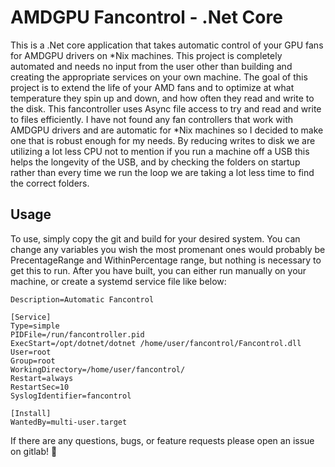 # AMDGPU Fancontrol - .Net Core

This is a .Net core application that takes automatic control of your GPU fans for AMDGPU drivers on *Nix machines. This project is completely automated and needs no input from the user other than building and creating the appropriate services on your own machine. The goal of this project is to extend the life of your AMD fans and to optimize at what temperature they spin up and down, and how often they read and write to the disk. This fancontroller uses Async file access to try and read and write to files efficiently. I have not found any fan controllers that work with AMDGPU drivers and are automatic for *Nix machines so I decided to make one that is robust enough for my needs. By reducing writes to disk we are utilizing a lot less CPU not to mention if you run a machine off a USB this helps the longevity of the USB, and by checking the folders on startup rather than every time we run the loop we are taking a lot less time to find the correct folders.

## Usage

To use, simply copy the git and build for your desired system. You can change any variables you wish the most promenant ones would probably be PrecentageRange and WithinPercentage range, but nothing is necessary to get this to run. After you have built, you can either run manually on your machine, or create a systemd service file like below:

```text
Description=Automatic Fancontrol

[Service]
Type=simple
PIDFile=/run/fancontroller.pid
ExecStart=/opt/dotnet/dotnet /home/user/fancontrol/Fancontrol.dll
User=root
Group=root
WorkingDirectory=/home/user/fancontrol/
Restart=always
RestartSec=10
SyslogIdentifier=fancontrol

[Install]
WantedBy=multi-user.target
```

If there are any questions, bugs, or feature requests please open an issue on gitlab! :dog:

